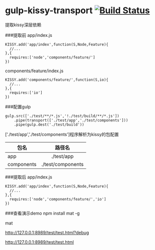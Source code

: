 # gulp-kissy-transport [![Build Status](http://img.shields.io/travis/sprying/gulp-kissy-transport.svg)](https://travis-ci.org/sprying/gulp-kissy-transport.svg)
提取kissy深层依赖

###提取前
app/index.js

    KISSY.add('app/index',function(S,Node,Feature){
      //...
    },{
      requires:['node','components/feature/']
    })

components/feature/index.js

    KISSY.add('components/feature/',function(S,io){
      //...
    },{
      requires:['io']
    })

###配置gulp    

    gulp.src(['./test/**/*.js','!./test/build/**/*.js'])
        .pipe(transport(['./test/app','./test/components']))
        .pipe(gulp.dest('./test/build'))

['./test/app','./test/components']程序解析为kissy的包配置
    
| 包名        | 路径名              |
| ------------|:-------------------:|
| app         | ./test/app          |
| components  | ./test/components   |

###提取后
app/index.js

    KISSY.add('app/index',function(S,Node,Feature){
      //...
    },{
      requires:['node','components/feature/','io']
    })
###查看演示demo
npm install mat -g

mat

http://127.0.0.1:8989/test/test.html?debug

http://127.0.0.1:8989/test/test.html

